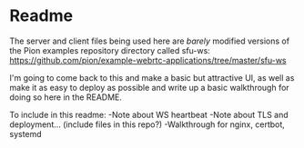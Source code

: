 # Readme

The server and client files being used here are *barely* modified versions of the Pion examples repository directory called sfu-ws: https://github.com/pion/example-webrtc-applications/tree/master/sfu-ws 

I'm going to come back to this and make a basic but attractive UI, as well as make it as easy to deploy as possible and write up a basic walkthrough for doing so here in the README.

To include in this readme:
-Note about WS heartbeat
-Note about TLS and deployment... (include files in this repo?)
-Walkthrough for nginx, certbot, systemd
